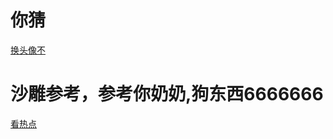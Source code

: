 # 你猜
[换头像不](https://juejin.cn/user/settings/profile)
# 沙雕参考，参考你奶奶,狗东西6666666
[看热点](https://www.baidu.com)